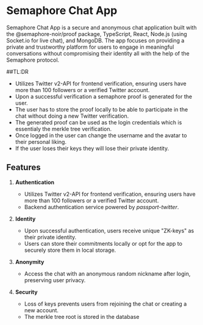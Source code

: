 # Semaphore Chat App

Semaphore Chat App is a secure and anonymous chat application built with the @semaphore-noir/proof package, TypeScript, React, Node.js (using Socket.io for live chat), and MongoDB.
The app focuses on providing a private and trustworthy platform for users to engage in meaningful conversations without compromising their identity all with the help of the Semaphore protocol.


##TL:DR

- Utilizes Twitter v2-API for frontend verification, ensuring users have more than 100 followers or a verified Twitter account.
- Upon a successful verification a semaphore proof is generated for the user.
- The user has to store the proof locally to be able to participate in the chat without doing a new Twitter verification.
- The generated proof can be used as the login credentials which is essentialy the merkle tree verification.
- Once logged in the user can change the username and the avatar to their personal liking.
- If the user loses their keys they will lose their private identity.


## Features


1. **Authentication**
   - Utilizes Twitter v2-API for frontend verification, ensuring users have more than 100 followers or a verified Twitter account.
   - Backend authentication service powered by *passport-twitter*.

2. **Identity**
   - Upon successful authentication, users receive unique "ZK-keys" as their private identity.
   - Users can store their commitments locally or opt for the app to securely store them in local storage.
     
3. **Anonymity**
   - Access the chat with an anonymous random nickname after login, preserving user privacy.

4. **Security**
   - Loss of keys prevents users from rejoining the chat or creating a new account.
   - The merkle tree root is stored in the database

